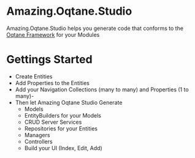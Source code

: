 # Amazing.Oqtane.Studio

Amazing.Oqtane.Studio helps you generate code that conforms to the [Oqtane Framework](https://github.com/oqtane/oqtane.framework) for your Modules

# Gettings Started 

- Create Entities
- Add Properties to the Entities
- Add your Navigation Collections (many to many) and Properties (1 to many)-
- Then let Amazing Oqtane Studio Generate
  - Models
  - EntityBuilders for your Models
  - CRUD Server Services
  - Repositories for your Entities
  - Managers
  - Controllers
  - Build your UI (Index, Edit, Add)
